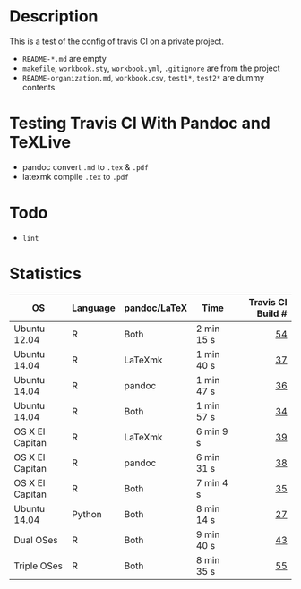 # Description

This is a test of the config of travis CI on a private project.

- `README-*.md` are empty
- `makefile`, `workbook.sty`, `workbook.yml`, `.gitignore` are from the project
- `README-organization.md`, `workbook.csv`, `test1*`, `test2*` are dummy contents

# Testing Travis CI With Pandoc and TeXLive

- pandoc convert `.md` to `.tex` & `.pdf`
- latexmk compile `.tex` to `.pdf`

# Todo

- `lint`

# Statistics

| OS	| Language	| pandoc/LaTeX	| Time	| Travis CI Build #	|  
|  ------	| ------	| ------	| ------	| ------:	|  
| Ubuntu 12.04	| R	| Both	| 2 min 15 s	| [54](https://travis-ci.org/ickc/travis-ci-pandoc-latex-config/builds/168124576)	| 
| Ubuntu 14.04	| R	| LaTeXmk	| 1 min 40 s	| [37](https://travis-ci.org/ickc/travis-ci-pandoc-latex-config/builds/167984036)	|  
| Ubuntu 14.04	| R	| pandoc	| 1 min 47 s	| [36](https://travis-ci.org/ickc/travis-ci-pandoc-latex-config/builds/167983871)	|  
| Ubuntu 14.04	| R	| Both	| 1 min 57 s	| [34](https://travis-ci.org/ickc/travis-ci-pandoc-latex-config/builds/167982738)	|  
| OS X El Capitan	| R	| LaTeXmk	| 6 min 9 s	| [39](https://travis-ci.org/ickc/travis-ci-pandoc-latex-config/builds/167984116)	|  
| OS X El Capitan	| R	| pandoc	| 6 min 31 s	| [38](https://travis-ci.org/ickc/travis-ci-pandoc-latex-config/builds/167984066)	|  
| OS X El Capitan	| R	| Both	| 7 min 4 s	| [35](https://travis-ci.org/ickc/travis-ci-pandoc-latex-config/builds/167983084)	|  
| Ubuntu 14.04	| Python	| Both	| 8 min 14 s	| [27](https://travis-ci.org/ickc/travis-ci-pandoc-latex-config/builds/167979150)	|  
| Dual OSes	| R	| Both	| 9 min 40 s	| [43](https://travis-ci.org/ickc/travis-ci-pandoc-latex-config/builds/167995239)	|  
| Triple OSes	| R	| Both	| 8 min 35 s	| [55](https://travis-ci.org/ickc/travis-ci-pandoc-latex-config/builds/168132853)	|  

